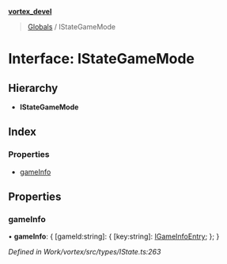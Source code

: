 **[vortex_devel](../README.md)**

> [Globals](../globals.md) / IStateGameMode

# Interface: IStateGameMode

## Hierarchy

* **IStateGameMode**

## Index

### Properties

* [gameInfo](istategamemode.md#gameinfo)

## Properties

### gameInfo

•  **gameInfo**: { [gameId:string]: { [key:string]: [IGameInfoEntry](igameinfoentry.md);  };  }

*Defined in Work/vortex/src/types/IState.ts:263*
